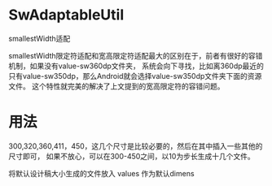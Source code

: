 # SwAdaptableUtil
smallestWidth适配

smallestWidth限定符适配和宽高限定符适配最大的区别在于，前者有很好的容错机制，如果没有value-sw360dp文件夹，
系统会向下寻找，比如离360dp最近的只有value-sw350dp，那么Android就会选择value-sw350dp文件夹下面的资源文件。
这个特性就完美的解决了上文提到的宽高限定符的容错问题。

# 用法
300,320,360,411，450，这几个尺寸是比较必要的，然后在其中插入一些其他的尺寸即可，
如果不放心，可以在300-450之间，以10为步长生成十几个文件。

将默认设计稿大小生成的文件放入 values 作为默认dimens
